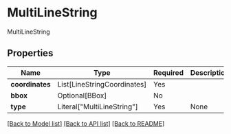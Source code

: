 # MultiLineString

MultiLineString

## Properties
| Name | Type | Required | Description |
| ------------ | ------------- | ------------- | ------------- |
**coordinates** | List[LineStringCoordinates] | Yes |  |
**bbox** | Optional[BBox] | No |  |
**type** | Literal["MultiLineString"] | Yes | None |


[[Back to Model list]](../../README.md#models-v1-link) [[Back to API list]](../../README.md#documentation-for-api-endpoints) [[Back to README]](../../README.md)
